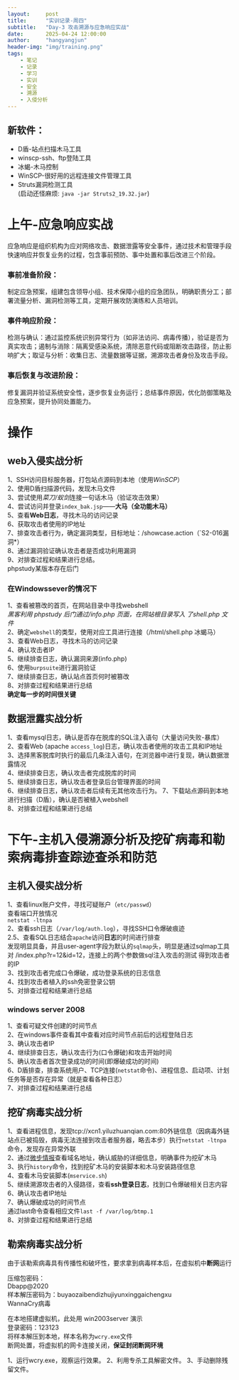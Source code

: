 ```yaml
---
layout:     post
title:      "实训记录-周四"
subtitle:   "Day-3 攻击溯源与应急响应实战"
date:       2025-04-24 12:00:00
author:     "hangyangjun"
header-img: "img/training.png"
tags:
    - 笔记
    - 记录
    - 学习
    - 实训
    - 安全
    - 溯源
    - 入侵分析
---
```


## 新软件：  
- D盾-站点扫描木马工具  
- winscp-ssh、ftp登陆工具  
- 冰蝎-木马控制  
- WinSCP-很好用的远程连接文件管理工具  
- Struts漏洞检测工具  
(启动还怪麻烦: `java -jar Struts2_19.32.jar`)   

# 上午-应急响应实战
应急响应是组织机构为应对网络攻击、数据泄露等安全事件，通过技术和管理手段快速响应并恢复业务的过程，包含事前预防、事中处置和事后改进三个阶段。

### 事前准备阶段：  
制定应急预案，组建包含领导小组、技术保障小组的应急团队，明确职责分工；部署流量分析、漏洞检测等工具，定期开展攻防演练和人员培训。  
### 事件响应阶段：  
检测与确认：通过监控系统识别异常行为（如非法访问、病毒传播），验证是否为真实攻击；遏制与消除：隔离受感染系统，清除恶意代码或阻断攻击路径，防止影响扩大；取证与分析：收集日志、流量数据等证据，溯源攻击者身份及攻击手段。
### 事后恢复与改进阶段：  
修复漏洞并验证系统安全性，逐步恢复业务运行；总结事件原因，优化防御策略及应急预案，提升协同处置能力。 

# 操作
## web入侵实战分析
1、SSH访问目标服务器，打包站点源码到本地（使用*WinSCP*）  
2、使用D盾扫描源代码，发现木马文件  
3、尝试使用*菜刀/蚁剑*连接一句话木马（验证攻击效果）  
4、尝试访问并登录`index_bak.jsp`——**大马（全功能木马）**  
5、查看**Web日志**，寻找木马的访问记录  
6、获取攻击者使用的IP地址  
7、排查攻击者行为，确定漏洞类型，目标地址：/showcase.action（`S2-016漏洞*）  
8、通过漏洞验证确认攻击者是否成功利用漏洞  
9、对排查过程和结果进行总结。  
phpstudy某版本存在后门

### 在Windowssever的情况下
1、查看被篡改的首页，在网站目录中寻找webshell  
*黑客利用 phpstudy 后门通过/info.php 页面，在网站根目录写入 了shell.php 文件*  
2、确定`webshell`的类型，使用对应工具进行连接（/html/shell.php 冰蝎马）  
3、查看Web日志，寻找木马的访问记录  
4、确认攻击者IP  
5、继续排查日志，确认漏洞来源(info.php)  
6、使用`burpsuite`进行漏洞验证  
7、继续排查日志，确认站点首页何时被篡改  
8、对排查过程和结果进行总结  
**确定每一步的时间很关键**

## 数据泄露实战分析
1、查看mysql日志，确认是否存在脱库的SQL注入语句（大量访问失败-暴库）  
2、查看Web (apache `access_log`)日志，确认攻击者使用的攻击工具和IP地址  
3、选择黑客脱库时执行的最后几条注入语句，在浏览器中进行复现，确认数据泄露情况  
4、继续排查日志，确认攻击者完成脱库的时间  
5、继续排查日志，确认攻击者登录后台管理界面的时间  
6、继续排查日志，确认攻击者后续有无其他攻击行为。
7、下载站点源码到本地进行扫描（D盾），确认是否被植入webshell  
8、对排查过程和结果进行总结  

# 下午-主机入侵溯源分析及挖矿病毒和勒索病毒排查踪迹查杀和防范
## 主机入侵实战分析
1、查看linux账户文件，寻找可疑账户（`etc/passwd`）  
查看端口开放情况   
`netstat -ltnpa`  
2、查看ssh日志（`/var/log/auth.log`），寻找SSH口令爆破痕迹  
2.5、查看SQL日志结合`apache`访问**日志**的时间进行排查  
发现明显具备，并且user-agent字段为默认的`sqlmap`头，明显是通过sqlmap工具对 
/index.php?r=12&id=12，连接上的两个参数做sql注入攻击的测试 
得到攻击者的IP  
3、找到攻击者完成口令爆破，成功登录系统的日志信息  
4、找到攻击者植入的ssh免密登录公钥  
5、对排查过程和结果进行总结  

### windows server 2008
1、查看可疑文件创建的时间节点  
2、在windows事件查看其中查看对应时间节点前后的远程登陆日志  
3、确认攻击者IP  
4、继续排查日志，确认攻击行为(口令爆破)和攻击开始时间  
5、确认攻击者首次登录成功的时间(即爆破成功的时间)  
6、D盾排查，排查系统用户、TCP连接(`netstat`命令)、进程信息、启动项、计划任务等是否存在异常（就是查看各种日志）  
7、对排查过程和结果进行总结  

## 挖矿病毒实战分析
1、查看进程信息，发现tcp://xcn1.yiluzhuanqian.com:80外链信息（因病毒外链站点已被捣毁，病毒无法连接到攻击者服务器，略去本步）执行`netstat -ltnpa` 命令，发现存在异常外联  
2、通过[微步情报](https://x.threatbook.com/)查看域名地址，确认威胁的详细信息，明确事件为挖矿木马  
3、执行`history`命令，找到挖矿木马的安装脚本和木马安装路径信息  
4、查看木马安装脚本(`mservice.sh`)  
5、继续溯源攻击者的入侵路径，查看**ssh登录日志**，找到口令爆破相关日志内容  
6、确认攻击者IP地址  
7、确认爆破成功的时间节点  
通过last命令查看相应文件`last -f /var/log/btmp.1`  
8、对排查过程和结果进行总结  

## 勒索病毒实战分析
由于该勒索病毒具有传播性和破坏性，要求拿到病毒样本后，在虚拟机中**断网**运行  

压缩包密码：  
Dbapp@2020  
样本解压密码为：buyaozaibendizhujiyunxinggaichengxu  
WannaCry病毒  

在本地搭建虚拟机，此处用 win2003server 演示  
登录密码：123123  
将样本解压到本地，样本名称为`wcry.exe`文件  
断网处置，将虚拟机的网卡连接关闭，**保证封闭断网环境**

1、运行wcry.exe，观察运行效果。
2、利用专杀工具解密文件。
3、手动删除残留文件。

